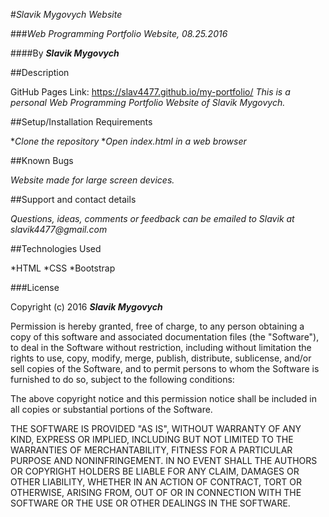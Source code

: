 #_Slavik Mygovych Website_

###_Web Programming Portfolio Website, 08.25.2016_

####By _**Slavik Mygovych**_

##Description

GitHub Pages Link: https://slav4477.github.io/my-portfolio/
_This is a personal Web Programming Portfolio Website of Slavik Mygovych._

##Setup/Installation Requirements

*_Clone the repository_
*_Open index.html in a web browser_

##Known Bugs

_Website made for large screen devices._

##Support and contact details

_Questions, ideas, comments or feedback can be emailed to Slavik at slavik4477@gmail.com_

##Technologies Used


*HTML
*CSS
*Bootstrap

###License

Copyright (c) 2016 **_Slavik Mygovych_**

Permission is hereby granted, free of charge, to any person obtaining a copy of this software and associated documentation files (the "Software"), to deal in the Software without restriction, including without limitation the rights to use, copy, modify, merge, publish, distribute, sublicense, and/or sell copies of the Software, and to permit persons to whom the Software is furnished to do so, subject to the following conditions:

The above copyright notice and this permission notice shall be included in all copies or substantial portions of the Software.

THE SOFTWARE IS PROVIDED "AS IS", WITHOUT WARRANTY OF ANY KIND, EXPRESS OR IMPLIED, INCLUDING BUT NOT LIMITED TO THE WARRANTIES OF MERCHANTABILITY, FITNESS FOR A PARTICULAR PURPOSE AND NONINFRINGEMENT. IN NO EVENT SHALL THE AUTHORS OR COPYRIGHT HOLDERS BE LIABLE FOR ANY CLAIM, DAMAGES OR OTHER LIABILITY, WHETHER IN AN ACTION OF CONTRACT, TORT OR OTHERWISE, ARISING FROM, OUT OF OR IN CONNECTION WITH THE SOFTWARE OR THE USE OR OTHER DEALINGS IN THE SOFTWARE.
